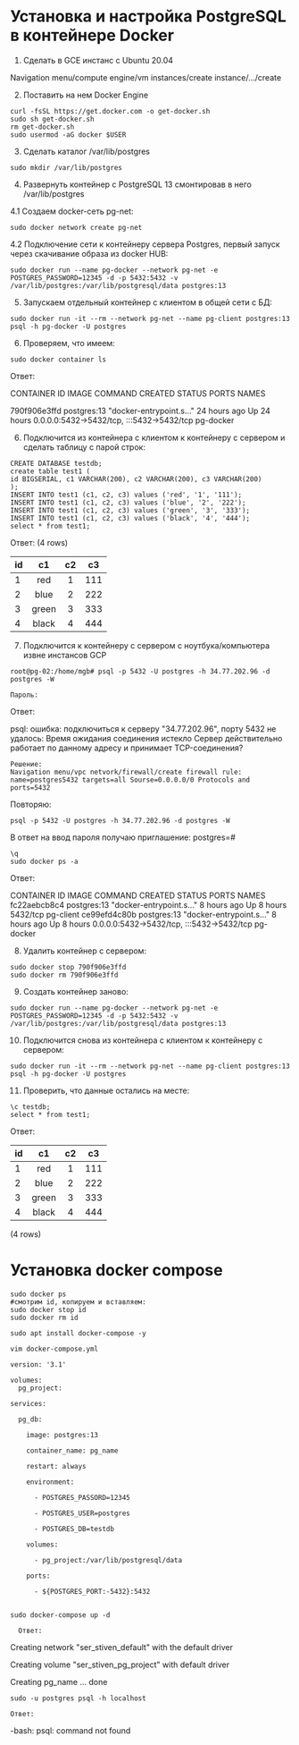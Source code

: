 # Установка и настройка PostgreSQL в контейнере Docker
1. Сделать в GCE инстанс с Ubuntu 20.04

Navigation menu/compute engine/vm instances/create instance/.../create

2. Поставить на нем Docker Engine
```
curl -fsSL https://get.docker.com -o get-docker.sh
sudo sh get-docker.sh
rm get-docker.sh
sudo usermod -aG docker $USER
```
 
3. Сделать каталог /var/lib/postgres
```
sudo mkdir /var/lib/postgres
```

4. Развернуть контейнер с PostgreSQL 13 смонтировав в него /var/lib/postgres

4.1 Создаем docker-сеть pg-net: 
```
sudo docker network create pg-net
```
4.2 Подключение сети к контейнеру сервера Postgres, первый запуск через скачивание образа из docker HUB:
```
sudo docker run --name pg-docker --network pg-net -e POSTGRES_PASSWORD=12345 -d -p 5432:5432 -v /var/lib/postgres:/var/lib/postgresql/data postgres:13
```

5. Запускаем отдельный контейнер с клиентом в общей сети с БД:
```
sudo docker run -it --rm --network pg-net --name pg-client postgres:13 psql -h pg-docker -U postgres
```
6. Проверяем, что имеем:
```
sudo docker container ls
```
Ответ:

CONTAINER ID   IMAGE         COMMAND                  CREATED        STATUS        PORTS                                       NAMES

790f906e3ffd   postgres:13   "docker-entrypoint.s…"   24 hours ago   Up 24 hours   0.0.0.0:5432->5432/tcp, :::5432->5432/tcp   pg-docker



6. Подключится из контейнера с клиентом к контейнеру с сервером и сделать таблицу с парой строк:
```
CREATE DATABASE testdb;
create table test1 (
id BIGSERIAL, c1 VARCHAR(200), c2 VARCHAR(200), c3 VARCHAR(200)
);
INSERT INTO test1 (c1, c2, c3) values ('red', '1', '111');
INSERT INTO test1 (c1, c2, c3) values ('blue', '2', '222');
INSERT INTO test1 (c1, c2, c3) values ('green', '3', '333');
INSERT INTO test1 (c1, c2, c3) values ('black', '4', '444');
select * from test1;
```
Ответ: (4 rows)

id|c1|c2| c3|
:----|:--------:|:--------:|:-----:
1  |red    | 1 | 111
2|  blue   | 2 | 222
3 |green  | 3 | 333
4 |black  | 4 | 444


7. Подключится к контейнеру с сервером с ноутбука/компьютера извне инстансов GCP
```
root@pg-02:/home/mgb# psql -p 5432 -U postgres -h 34.77.202.96 -d postgres -W

Пароль:
```
Ответ:

psql: ошибка: подключиться к серверу "34.77.202.96", порту 5432 не удалось: Время ожидания соединения истекло
Сервер действительно работает по данному адресу и принимает TCP-соединения?
```
Решение:
Navigation menu/vpc netvork/firewall/create firewall rule: name=postgres5432 targets=all Sourse=0.0.0.0/0 Protocols and ports=5432
```
Повторяю:
```
psql -p 5432 -U postgres -h 34.77.202.96 -d postgres -W
```
В ответ на ввод пароля получаю приглашение: postgres=#
```
\q
sudo docker ps -a
```
Ответ:

CONTAINER ID   IMAGE         COMMAND                  CREATED       STATUS       PORTS                                       NAMES
fc22aebcb8c4   postgres:13   "docker-entrypoint.s…"   8 hours ago   Up 8 hours   5432/tcp                                    pg-client
ce99efd4c80b   postgres:13   "docker-entrypoint.s…"   8 hours ago   Up 8 hours   0.0.0.0:5432->5432/tcp, :::5432->5432/tcp   pg-docker


8. Удалить контейнер с сервером:
```
sudo docker stop 790f906e3ffd
sudo docker rm 790f906e3ffd
```
9. Создать контейнер заново:
```
sudo docker run --name pg-docker --network pg-net -e POSTGRES_PASSWORD=12345 -d -p 5432:5432 -v /var/lib/postgres:/var/lib/postgresql/data postgres:13
```

10. Подключится снова из контейнера с клиентом к контейнеру с сервером:
```
sudo docker run -it --rm --network pg-net --name pg-client postgres:13 psql -h pg-docker -U postgres
```
11. Проверить, что данные остались на месте:
```
\c testdb;
select * from test1;
```
Ответ:

id|c1|c2| c3|
:----|:--------:|:--------:|:-----:
1  |red    | 1 | 111
2|  blue   | 2 | 222
3 |green  | 3 | 333
4 |black  | 4 | 444

(4 rows)

# Установка docker compose
```
sudo docker ps
#смотрим id, копируем и вставляем:
sudo docker stop id
sudo docker rm id
```

```
sudo apt install docker-compose -y
```
```
vim docker-compose.yml
```

```
version: '3.1'

volumes:
  pg_project:

services:

  pg_db:
  
    image: postgres:13
    
    container_name: pg_name
    
    restart: always
    
    environment:
    
      - POSTGRES_PASSORD=12345
      
      - POSTGRES_USER=postgres
      
      - POSTGRES_DB=testdb
      
    volumes:
    
      - pg_project:/var/lib/postgresql/data
      
    ports:
    
      - ${POSTGRES_PORT:-5432}:5432
      
```
      
 ```
sudo docker-compose up -d
```
      
      Ответ:
Creating network "ser_stiven_default" with the default driver

Creating volume "ser_stiven_pg_project" with default driver

Creating pg_name ... done

```
sudo -u postgres psql -h localhost
```

    Ответ:
-bash: psql: command not found


